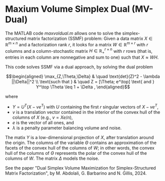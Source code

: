 # Maxium Volume Simplex Dual (MV-Dual) 
 
The MATLAB code *maxvoldual.m* allows one to solve the simplex-structured matrix factorization (SSMF) problem: Given a data matrix $X \in \mathbb{R}^{m \times n}$ and a factorization rank $r$, it looks for a matrix $W \in \mathbb{R}^{m \times r}$ with $r$ columns and a column-stochastic matrix $H \in \mathbb{R}^{r \times n}_+$ with $r$ rows (that is, entries in each column are nonnegative and sum to one) such that $X \approx WH$. 

This code solves SSMF via a dual approach, by solving the dual problem

```math
\begin{aligned} \max_{Z,\Theta,\Delta} & \quad \text{det}(Z)^2 - \lambda ||\Delta||^2 \\
 \text{such that } &  \quad Z = [\Theta; e^\top] \text{ and } Y^\top \Theta \leq 1 + \Delta , 
\end{aligned}
```

where 
- $Y = U^T (X-v e^T)$ with $U$ containing the first $r$ singular vectors of $X-v e^T$,
- $v$ is a translation vector contained in the interior of the convex hull of the columns of $X$ (e.g., $v = Xe/n$),
- $e$ is the vector of all ones, and 
- $\lambda$ is a penalty parameter balancing volume and noise.

The matix $Y$ is a low-dimensional projection of $X$, after translation around the origin. The columns of the variable $\Theta$ contains an approximation of the facets of the convex hull of the columns of $W$; in other words, the convex hull of the columns of $\Theta$ represents the polar of the convex hull of the columns of $W$. The matrix $\Delta$ models the noise.  

See the paper "Dual Simplex Volume Maximization for Simplex-Structured Matrix Factorization", by M. Abdolali, G. Barbarino and N. Gillis, 2024. 
